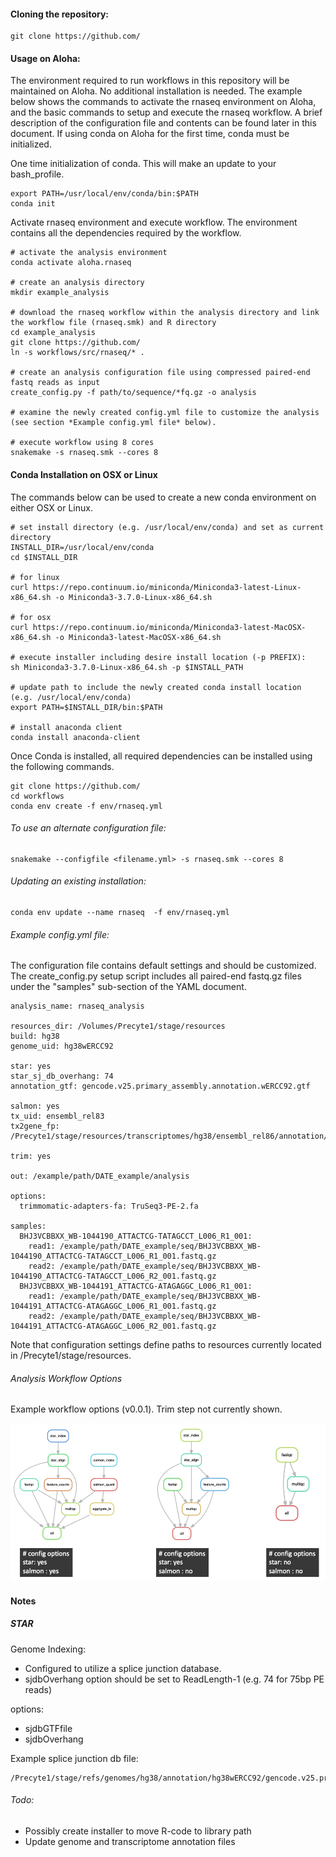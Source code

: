 

#### Cloning the repository:
```
git clone https://github.com/
```

#### Usage on Aloha:

The environment required to run workflows in this repository will be maintained on Aloha. No additional installation is needed. The example below 
shows the commands to activate the rnaseq environment on Aloha, and the basic commands to setup and execute the rnaseq workflow. A brief description 
of the configuration file and contents can be found later in this document. If using conda on Aloha for the first time, conda must be initialized.

One time initialization of conda. This will make an update to your bash_profile.
```
export PATH=/usr/local/env/conda/bin:$PATH
conda init
```

Activate rnaseq environment and execute workflow. The environment contains all the dependencies required by the workflow. 
```
# activate the analysis environment
conda activate aloha.rnaseq

# create an analysis directory
mkdir example_analysis

# download the rnaseq workflow within the analysis directory and link the workflow file (rnaseq.smk) and R directory 
cd example_analysis
git clone https://github.com/
ln -s workflows/src/rnaseq/* .

# create an analysis configuration file using compressed paired-end fastq reads as input
create_config.py -f path/to/sequence/*fq.gz -o analysis

# examine the newly created config.yml file to customize the analysis (see section *Example config.yml file* below). 

# execute workflow using 8 cores
snakemake -s rnaseq.smk --cores 8
```

#### Conda Installation on OSX or Linux

The commands below can be used to create a new conda environment on either OSX or Linux.
```
# set install directory (e.g. /usr/local/env/conda) and set as current directory
INSTALL_DIR=/usr/local/env/conda
cd $INSTALL_DIR

# for linux
curl https://repo.continuum.io/miniconda/Miniconda3-latest-Linux-x86_64.sh -o Miniconda3-3.7.0-Linux-x86_64.sh

# for osx
curl https://repo.continuum.io/miniconda/Miniconda3-latest-MacOSX-x86_64.sh -o Miniconda3-latest-MacOSX-x86_64.sh

# execute installer including desire install location (-p PREFIX):
sh Miniconda3-3.7.0-Linux-x86_64.sh -p $INSTALL_PATH
 
# update path to include the newly created conda install location (e.g. /usr/local/env/conda) 
export PATH=$INSTALL_DIR/bin:$PATH

# install anaconda client
conda install anaconda-client
```

Once Conda is installed, all required dependencies can be installed using the following commands.
```
git clone https://github.com/
cd workflows 
conda env create -f env/rnaseq.yml
```

###### To use an alternate configuration file:
```
snakemake --configfile <filename.yml> -s rnaseq.smk --cores 8
```

###### Updating an existing installation:
```
conda env update --name rnaseq  -f env/rnaseq.yml
```

###### Example config.yml file:

The configuration file contains default settings and should be customized. The create_config.py setup script includes all paired-end fastq.gz files
under the "samples" sub-section of the YAML document. 
```
analysis_name: rnaseq_analysis

resources_dir: /Volumes/Precyte1/stage/resources
build: hg38
genome_uid: hg38wERCC92

star: yes
star_sj_db_overhang: 74
annotation_gtf: gencode.v25.primary_assembly.annotation.wERCC92.gtf

salmon: yes
tx_uid: ensembl_rel83
tx2gene_fp: /Precyte1/stage/resources/transcriptomes/hg38/ensembl_rel86/annotation/tx2gene/tx2gene.EnsDb.Hsapiens.v86.csv

trim: yes

out: /example/path/DATE_example/analysis

options:
  trimmomatic-adapters-fa: TruSeq3-PE-2.fa

samples:
  BHJ3VCBBXX_WB-1044190_ATTACTCG-TATAGCCT_L006_R1_001:
    read1: /example/path/DATE_example/seq/BHJ3VCBBXX_WB-1044190_ATTACTCG-TATAGCCT_L006_R1_001.fastq.gz
    read2: /example/path/DATE_example/seq/BHJ3VCBBXX_WB-1044190_ATTACTCG-TATAGCCT_L006_R2_001.fastq.gz
  BHJ3VCBBXX_WB-1044191_ATTACTCG-ATAGAGGC_L006_R1_001:
    read1: /example/path/DATE_example/seq/BHJ3VCBBXX_WB-1044191_ATTACTCG-ATAGAGGC_L006_R1_001.fastq.gz
    read2: /example/path/DATE_example/seq/BHJ3VCBBXX_WB-1044191_ATTACTCG-ATAGAGGC_L006_R2_001.fastq.gz
```

Note that configuration settings define paths to resources currently located in /Precyte1/stage/resources.

###### Analysis Workflow Options
Example workflow options (v0.0.1). Trim step not currently shown.

![workflow-full](doc/rnaseq/img/dag_options_3.png)

#### Notes

##### STAR

Genome Indexing:
- Configured to utilize a splice junction database.
- sjdbOverhang option should be set to ReadLength-1 (e.g. 74 for 75bp PE reads)

options:
- sjdbGTFfile
- sjdbOverhang

Example splice junction db file:
```
/Precyte1/stage/refs/genomes/hg38/annotation/hg38wERCC92/gencode.v25.primary_assembly.annotation.wERCC92.gtf
```

###### Todo:
- Possibly create installer to move R-code to library path
- Update genome and transcriptome annotation files
